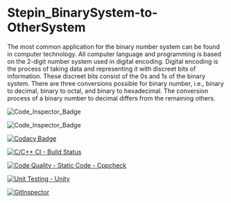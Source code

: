 # Stepin_BinarySystem-to-OtherSystem

The most common application for the binary number system can be found in computer technology. All computer language and programming is based on the 2-digit number system used in digital encoding. Digital encoding is the process of taking data and representing it with discreet bits of information. These discreet bits consist of the 0s and 1s of the binary system.
There are three conversions possible for binary number, i.e., binary to decimal, binary to octal, and binary to hexadecimal. The conversion process of a binary number to decimal differs from the remaining others.


![Code_Inspector_Badge](https://www.code-inspector.com/project/27714/score/svg)

![Code_Inspector_Badge](https://www.code-inspector.com/project/27714/status/svg)

[![Codacy Badge](https://app.codacy.com/project/badge/Grade/5f6bdec695cc4db286091de998a5c2e7)](https://www.codacy.com/gh/GudimetlaSaiSatish/Stepin_BinarySystem-to-OtherSystem/dashboard?utm_source=github.com&amp;utm_medium=referral&amp;utm_content=GudimetlaSaiSatish/Stepin_BinarySystem-to-OtherSystem&amp;utm_campaign=Badge_Grade)

[![C/C++ CI - Build Status](https://github.com/GudimetlaSaiSatish/Stepin_BinarySystem-to-OtherSystem/actions/workflows/c-build.yml/badge.svg)](https://github.com/GudimetlaSaiSatish/Stepin_BinarySystem-to-OtherSystem/actions/workflows/c-build.yml)

[![Code Quality - Static Code - Cppcheck](https://github.com/GudimetlaSaiSatish/Stepin_BinarySystem-to-OtherSystem/actions/workflows/cppcheck.yml/badge.svg)](https://github.com/GudimetlaSaiSatish/Stepin_BinarySystem-to-OtherSystem/actions/workflows/cppcheck.yml)

[![Unit Testing - Unity](https://github.com/GudimetlaSaiSatish/Stepin_BinarySystem-to-OtherSystem/actions/workflows/unity.yml/badge.svg)](https://github.com/GudimetlaSaiSatish/Stepin_BinarySystem-to-OtherSystem/actions/workflows/unity.yml)

[![GitInspector](https://github.com/GudimetlaSaiSatish/Stepin_BinarySystem-to-OtherSystem/actions/workflows/gitinspector.yml/badge.svg)](https://github.com/GudimetlaSaiSatish/Stepin_BinarySystem-to-OtherSystem/actions/workflows/gitinspector.yml)
